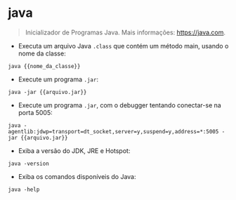 # java

> Inicializador de Programas Java.
> Mais informações: <https://java.com>.

- Executa um arquivo Java `.class` que contém um método main, usando o nome da classe:

`java {{nome_da_classe}}`

- Execute um programa `.jar`:

`java -jar {{arquivo.jar}}`

- Execute um programa `.jar`, com o debugger tentando conectar-se na porta 5005:

`java -agentlib:jdwp=transport=dt_socket,server=y,suspend=y,address=*:5005 -jar {{arquivo.jar}}`

- Exiba a versão do JDK, JRE e Hotspot:

`java -version`

- Exiba os comandos disponíveis do Java:

`java -help`

